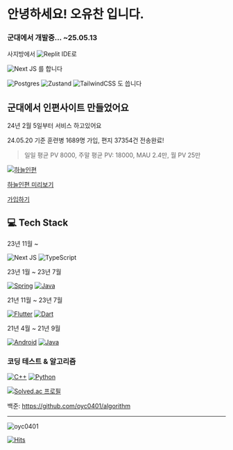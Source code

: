# 안녕하세요! 오유찬 입니다.

### 군대에서 개발중... ~25.05.13

사지방에서 ![Replit](https://img.shields.io/badge/Replit-DD1200?style=for-the-badge&logo=Replit&logoColor=white) IDE로

![Next JS](https://img.shields.io/badge/Next-black?style=for-the-badge&logo=next.js&logoColor=white) 를 합니다

![Postgres](https://img.shields.io/badge/postgres-%23316192.svg?style=for-the-badge&logo=postgresql&logoColor=white)
![Zustand](https://img.shields.io/badge/zustand-%23582d3e.svg?style=for-the-badge&logo=react&logoColor=white)
![TailwindCSS](https://img.shields.io/badge/tailwindcss-%2338B2AC.svg?style=for-the-badge&logo=tailwind-css&logoColor=white)
도 씁니다


## 군대에서 인편사이트 만들었어요

24년 2월 5일부터 서비스 하고있어요

24.05.20 기준 훈련병 1689명 가입, 편지 37354건 전송완료!

> 일일 평균 PV 8000, 주말 평균 PV: 18000, MAU 2.4만, 월 PV 25만

[![하늘인편](https://rokafmail.kr/opengraph-image.png?3487d6a8854f790e)](https://rokafmail.kr/)

[하늘인편 미리보기](https://rokafmail.kr/mail/rokaf)

[가입하기](https://rokafmail.kr/)




## 💻 Tech Stack

23년 11월 ~  

![Next JS](https://img.shields.io/badge/Next-black?style=for-the-badge&logo=next.js&logoColor=white)
![TypeScript](https://img.shields.io/badge/typescript-%23007ACC.svg?style=for-the-badge&logo=typescript&logoColor=white)

23년 1월 ~ 23년 7월

[![Spring](https://img.shields.io/badge/spring-%236DB33F.svg?style=for-the-badge&logo=spring&logoColor=white)](https://spring.io/)
[![Java](https://img.shields.io/badge/java-%23ED8B00.svg?style=for-the-badge&logo=java&logoColor=white)](https://www.java.com/ko/)

21년 11월 ~ 23년 7월

[![Flutter](https://img.shields.io/badge/Flutter-%2302569B.svg?style=for-the-badge&logo=Flutter&logoColor=white)](https://flutter-ko.dev/)
[![Dart](https://img.shields.io/badge/dart-%230175C2.svg?style=for-the-badge&logo=dart&logoColor=white)](https://dart.dev/)
	

21년 4월 ~ 21년 9월

[![Android](https://img.shields.io/badge/Android-3DDC84?style=for-the-badge&logo=android&logoColor=white)](https://developer.android.com/?hl=ko)
[![Java](https://img.shields.io/badge/java-%23ED8B00.svg?style=for-the-badge&logo=java&logoColor=white)](https://www.java.com/ko/)

### 코딩 테스트 & 알고리즘
	
[![C++](https://img.shields.io/badge/C++-%2300599C.svg?style=for-the-badge&logo=c%2B%2B&logoColor=white)](https://docs.microsoft.com/ko-kr/cpp/cpp/cpp-language-reference?view=msvc-170)
[![Python](https://img.shields.io/badge/python-3670A0?style=for-the-badge&logo=python&logoColor=ffdd54)](https://www.python.org/)

[![Solved.ac 프로필](http://mazassumnida.wtf/api/v2/generate_badge?boj=oyc0401)](https://solved.ac/oyc0401)

백준: https://github.com/oyc0401/algorithm

---------

<img src="https://komarev.com/ghpvc/?username=oyc0401&label=Views&color=blue&style=plastic&style=for-the-badge" alt="oyc0401" />

[![Hits](https://hits.seeyoufarm.com/api/count/incr/badge.svg?url=https%3A%2F%2Fgithub.com%2Foyc0401&count_bg=%2379C83D&title_bg=%23555555&icon=&icon_color=%23E7E7E7&title=hits&edge_flat=false)](https://hits.seeyoufarm.com)


<!-- 
## repositories

부천북고 앱: https://github.com/oyc0401/flutterschool

인하대 맛집 추천 앱: https://github.com/oyc0401/inmat

1601 버스 시간 앱: https://github.com/oyc0401/when_bus_flutter -->

<!---

[![Top Langs](https://github-readme-stats.vercel.app/api/top-langs/?username=oyc0401&layout=compact)](https://github.com/anuraghazra/github-readme-stats)
<br>  

## 📟 GitHub Stats
<p align="center">
	<img width="48%" src="https://github-readme-stats.vercel.app/api?username=oyc0401&show_icons=true&theme=vue" />
	<img width="48%" src="https://github-readme-streak-stats.herokuapp.com/?user=oyc0401&theme=vue" />
</p>


--->



